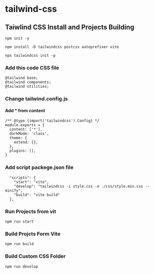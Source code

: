 # tailwind-css

## Taiwlind CSS Install and Projects Building

```
npm init -y
```
```
npm install -D tailwindcss postcss autoprefixer vite
```
```
npx tailwindcss init -p
```
### Add this code CSS file
```
@tailwind base;
@tailwind components;
@tailwind utilities;
```

### Change tailwind.config.js
#### Add * from content
```
/** @type {import('tailwindcss').Config} */
module.exports = {
  content: ['*'],
  darkMode: 'class',
  theme: {
    extend: {},
  },
  plugins: [],
}
```
### Add script packege.json file
```
  "scripts": {
    "start": "vite",
    "develop": "tailwindcss -i style.css -o ./css/style.min.css --minify",
    "build": "vite build"
  },
```
### Run Projects from vit
```
npm run start
```

### Build Projcts Form Vite
```
npm run build
```
### Build Custom CSS Folder
```
npm run develop
```
